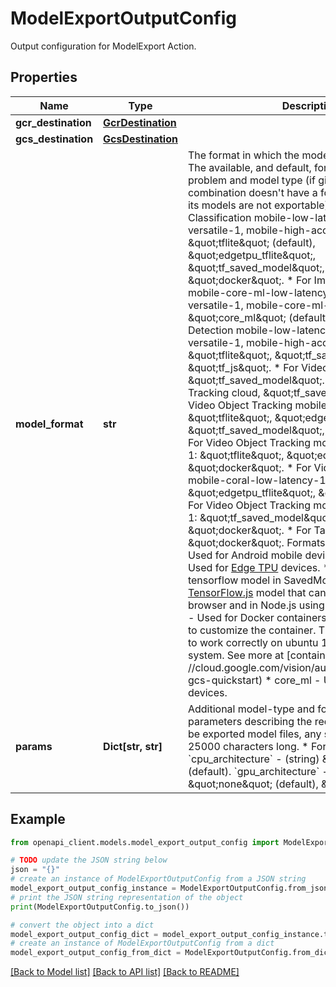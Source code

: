 # ModelExportOutputConfig

Output configuration for ModelExport Action.

## Properties

Name | Type | Description | Notes
------------ | ------------- | ------------- | -------------
**gcr_destination** | [**GcrDestination**](GcrDestination.md) |  | [optional] 
**gcs_destination** | [**GcsDestination**](GcsDestination.md) |  | [optional] 
**model_format** | **str** | The format in which the model must be exported. The available, and default, formats depend on the problem and model type (if given problem and type combination doesn&#39;t have a format listed, it means its models are not exportable): * For Image Classification mobile-low-latency-1, mobile-versatile-1, mobile-high-accuracy-1: \&quot;tflite\&quot; (default), \&quot;edgetpu_tflite\&quot;, \&quot;tf_saved_model\&quot;, \&quot;tf_js\&quot;, \&quot;docker\&quot;. * For Image Classification mobile-core-ml-low-latency-1, mobile-core-ml-versatile-1, mobile-core-ml-high-accuracy-1: \&quot;core_ml\&quot; (default). * For Image Object Detection mobile-low-latency-1, mobile-versatile-1, mobile-high-accuracy-1: \&quot;tflite\&quot;, \&quot;tf_saved_model\&quot;, \&quot;tf_js\&quot;. * For Video Classification cloud, \&quot;tf_saved_model\&quot;. * For Video Object Tracking cloud, \&quot;tf_saved_model\&quot;. * For Video Object Tracking mobile-versatile-1: \&quot;tflite\&quot;, \&quot;edgetpu_tflite\&quot;, \&quot;tf_saved_model\&quot;, \&quot;docker\&quot;. * For Video Object Tracking mobile-coral-versatile-1: \&quot;tflite\&quot;, \&quot;edgetpu_tflite\&quot;, \&quot;docker\&quot;. * For Video Object Tracking mobile-coral-low-latency-1: \&quot;tflite\&quot;, \&quot;edgetpu_tflite\&quot;, \&quot;docker\&quot;. * For Video Object Tracking mobile-jetson-versatile-1: \&quot;tf_saved_model\&quot;, \&quot;docker\&quot;. * For Tables: \&quot;docker\&quot;. Formats description: * tflite - Used for Android mobile devices. * edgetpu_tflite - Used for [Edge TPU](https://cloud.google.com/edge-tpu/) devices. * tf_saved_model - A tensorflow model in SavedModel format. * tf_js - A [TensorFlow.js](https://www.tensorflow.org/js) model that can be used in the browser and in Node.js using JavaScript. * docker - Used for Docker containers. Use the params field to customize the container. The container is verified to work correctly on ubuntu 16.04 operating system. See more at [containers quickstart](https: //cloud.google.com/vision/automl/docs/containers-gcs-quickstart) * core_ml - Used for iOS mobile devices. | [optional] 
**params** | **Dict[str, str]** | Additional model-type and format specific parameters describing the requirements for the to be exported model files, any string must be up to 25000 characters long. * For &#x60;docker&#x60; format: &#x60;cpu_architecture&#x60; - (string) \&quot;x86_64\&quot; (default). &#x60;gpu_architecture&#x60; - (string) \&quot;none\&quot; (default), \&quot;nvidia\&quot;. | [optional] 

## Example

```python
from openapi_client.models.model_export_output_config import ModelExportOutputConfig

# TODO update the JSON string below
json = "{}"
# create an instance of ModelExportOutputConfig from a JSON string
model_export_output_config_instance = ModelExportOutputConfig.from_json(json)
# print the JSON string representation of the object
print(ModelExportOutputConfig.to_json())

# convert the object into a dict
model_export_output_config_dict = model_export_output_config_instance.to_dict()
# create an instance of ModelExportOutputConfig from a dict
model_export_output_config_from_dict = ModelExportOutputConfig.from_dict(model_export_output_config_dict)
```
[[Back to Model list]](../README.md#documentation-for-models) [[Back to API list]](../README.md#documentation-for-api-endpoints) [[Back to README]](../README.md)


